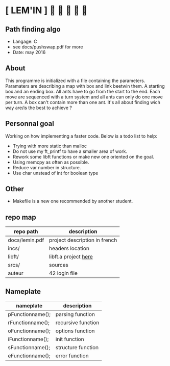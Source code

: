 # [ LEM'IN ] :ant: :ant: :ant: :ant: :ant:
## Path finding algo
- Langage: C
- see docs/pushswap.pdf for more
- Date: may 2016

## About
This programme is initialized with a file containing the parameters. Paramaters
are describing a map with box and link beetwin them. A starting box and an ending
box. All ants have to go from the start to the end. Each move are sequenced with a
turn system and all ants can only do one move per turn. A box can't contain more than
one ant. It's all about finding wich way are/is the best to achieve ?

## Personnal goal
Working on how implementing a faster code. Below is a todo list to help:
- Trying with more static than malloc
- Do not use my ft_printf to have a smaller area of work.
- Rework some libft functions or make new one oriented on the goal.
- Using memcpy as often as possible.
- Reduce var number in structure.
- Use char unstead of int for boolean type 

## Other
- Makefile is a new one recommended by another student.

## repo map
| repo path | description |
| ------------- | ------------- |
| docs/lemin.pdf		 | project description in french	 |
| incs/					 | headers location					 |
| libft/				 | libft.a project <a href="https://github.com/nesthub/c_libft" target="_blank">here</a>	 |
| srcs/					 | sources							 |
| auteur				 | 42 login file					 |

## Nameplate
| nameplate | description |
| ------------- | ------------- |
| pFunctionname();	 | 		parsing function		 |
| rFunctionname();	 | 		recursive function		 |
| oFunctionname();	 | 		options function		 |
| iFunctionname();	 | 		init function			 |
| sFunctionname();	 | 		structure function		 |
| eFunctionname();	 | 		error function			 |
